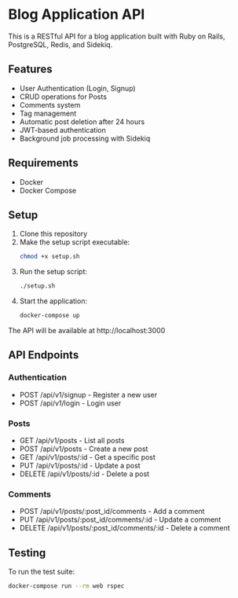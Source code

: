 # Blog Application API

This is a RESTful API for a blog application built with Ruby on Rails, PostgreSQL, Redis, and Sidekiq.

## Features

- User Authentication (Login, Signup)
- CRUD operations for Posts
- Comments system
- Tag management
- Automatic post deletion after 24 hours
- JWT-based authentication
- Background job processing with Sidekiq

## Requirements

- Docker
- Docker Compose

## Setup

1. Clone this repository
2. Make the setup script executable:
   ```bash
   chmod +x setup.sh
   ```
3. Run the setup script:
   ```bash
   ./setup.sh
   ```
4. Start the application:
   ```bash
   docker-compose up
   ```

The API will be available at http://localhost:3000

## API Endpoints

### Authentication
- POST /api/v1/signup - Register a new user
- POST /api/v1/login - Login user

### Posts
- GET /api/v1/posts - List all posts
- POST /api/v1/posts - Create a new post
- GET /api/v1/posts/:id - Get a specific post
- PUT /api/v1/posts/:id - Update a post
- DELETE /api/v1/posts/:id - Delete a post

### Comments
- POST /api/v1/posts/:post_id/comments - Add a comment
- PUT /api/v1/posts/:post_id/comments/:id - Update a comment
- DELETE /api/v1/posts/:post_id/comments/:id - Delete a comment

## Testing

To run the test suite:

```bash
docker-compose run --rm web rspec
```